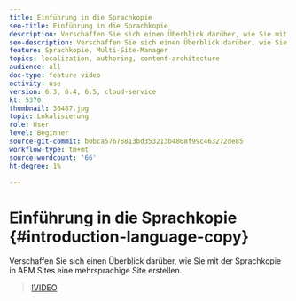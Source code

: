 ```yaml
---
title: Einführung in die Sprachkopie
seo-title: Einführung in die Sprachkopie
description: Verschaffen Sie sich einen Überblick darüber, wie Sie mit der Sprachkopie in AEM Sites eine mehrsprachige Website erstellen
seo-description: Verschaffen Sie sich einen Überblick darüber, wie Sie mit der Sprachkopie in AEM Sites eine mehrsprachige Website erstellen
feature: Sprachkopie, Multi-Site-Manager
topics: localization, authoring, content-architecture
audience: all
doc-type: feature video
activity: use
version: 6.3, 6.4, 6.5, cloud-service
kt: 5370
thumbnail: 36487.jpg
topic: Lokalisierung
role: User
level: Beginner
source-git-commit: b0bca57676813bd353213b4808f99c463272de85
workflow-type: tm+mt
source-wordcount: '66'
ht-degree: 1%

---
```



# Einführung in die Sprachkopie {#introduction-language-copy}

Verschaffen Sie sich einen Überblick darüber, wie Sie mit der Sprachkopie in AEM Sites eine mehrsprachige Site erstellen.

>[!VIDEO](https://video.tv.adobe.com/v/36487?quality=12&learn=on)
